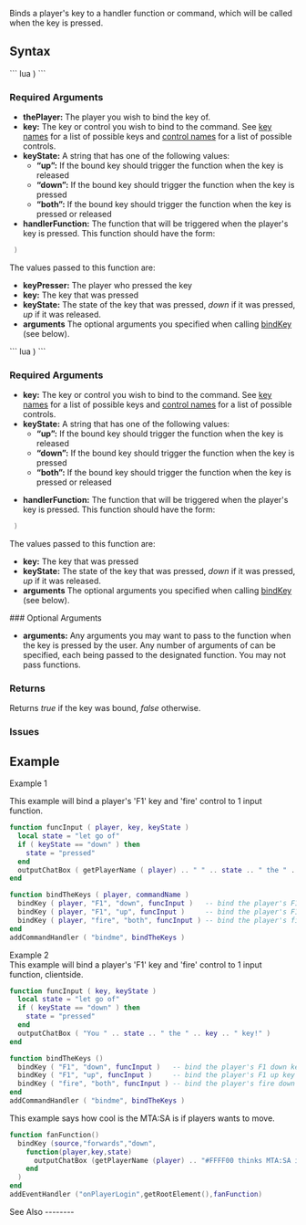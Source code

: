 Binds a player's key to a handler function or command, which will be called when the key is pressed.

Syntax
------

<section name="Server - Syntax 1" class="server" show="true">
``` lua
 )
```

### Required Arguments

-   **thePlayer:** The player you wish to bind the key of.
-   **key:** The key or control you wish to bind to the command. See [key names](/docs/key_names.md "wikilink") for a list of possible keys and [control names](/docs/control_names.md "wikilink") for a list of possible controls.
-   **keyState:** A string that has one of the following values:
    -   **“up”:** If the bound key should trigger the function when the key is released
    -   **“down”:** If the bound key should trigger the function when the key is pressed
    -   **“both”:** If the bound key should trigger the function when the key is pressed or released
-   **handlerFunction:** The function that will be triggered when the player's key is pressed. This function should have the form:

  
``` lua
 )
```

The values passed to this function are:

-   **keyPresser:** The player who pressed the key
-   **key:** The key that was pressed
-   **keyState:** The state of the key that was pressed, *down* if it was pressed, *up* if it was released.
-   **arguments** The optional arguments you specified when calling [bindKey](/docs/bindkey.md "wikilink") (see below).

</section>
<section name="Client - Syntax 1" class="client" show="true">
``` lua
 ) 
```

### Required Arguments

-   **key:** The key or control you wish to bind to the command. See [key names](/docs/key_names.md "wikilink") for a list of possible keys and [control names](/docs/control_names.md "wikilink") for a list of possible controls.
-   **keyState:** A string that has one of the following values:
    -   **“up”:** If the bound key should trigger the function when the key is released
    -   **“down”:** If the bound key should trigger the function when the key is pressed
    -   **“both”:** If the bound key should trigger the function when the key is pressed or released

<!-- -->

-   **handlerFunction:** The function that will be triggered when the player's key is pressed. This function should have the form:

  
``` lua
 )
```

The values passed to this function are:

-   **key:** The key that was pressed
-   **keyState:** The state of the key that was pressed, *down* if it was pressed, *up* if it was released.
-   **arguments** The optional arguments you specified when calling [bindKey](/docs/bindkey.md "wikilink") (see below).

</section>
### Optional Arguments

-   **arguments:** Any arguments you may want to pass to the function when the key is pressed by the user. Any number of arguments of can be specified, each being passed to the designated function. You may not pass functions.

### Returns

Returns *true* if the key was bound, *false* otherwise.

### Issues

Example
-------

Example 1

<section name="Server" class="server" show="true">
This example will bind a player's 'F1' key and 'fire' control to 1 input function.

``` lua
function funcInput ( player, key, keyState )
  local state = "let go of"
  if ( keyState == "down" ) then
    state = "pressed"
  end
  outputChatBox ( getPlayerName ( player) .. " " .. state .. " the " .. key .. " key!" )
end

function bindTheKeys ( player, commandName )
  bindKey ( player, "F1", "down", funcInput )   -- bind the player's F1 down key
  bindKey ( player, "F1", "up", funcInput )     -- bind the player's F1 up key
  bindKey ( player, "fire", "both", funcInput ) -- bind the player's fire down and up control
end
addCommandHandler ( "bindme", bindTheKeys )
```

</section>
Example 2

<section name="Client" class="client" show="true">
This example will bind a player's 'F1' key and 'fire' control to 1 input function, clientside.

``` lua
function funcInput ( key, keyState )
  local state = "let go of"
  if ( keyState == "down" ) then
    state = "pressed"
  end
  outputChatBox ( "You " .. state .. " the " .. key .. " key!" )
end

function bindTheKeys ()
  bindKey ( "F1", "down", funcInput )   -- bind the player's F1 down key
  bindKey ( "F1", "up", funcInput )     -- bind the player's F1 up key
  bindKey ( "fire", "both", funcInput ) -- bind the player's fire down and up control
end
addCommandHandler ( "bindme", bindTheKeys )
```

</section>
<section name="Server" class="server" show="true">
This example says how cool is the MTA:SA is if players wants to move.

``` lua
function fanFunction()
  bindKey (source,"forwards","down",
    function(player,key,state)
      outputChatBox (getPlayerName (player) .. "#FFFF00 thinks MTA:SA is so cool.",getRootElement(),255,255,0,true)
    end
  )
end
addEventHandler ("onPlayerLogin",getRootElement(),fanFunction)
```

</section>
See Also
--------
